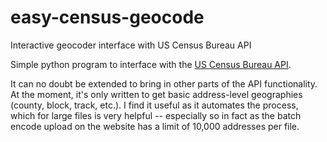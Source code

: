 # easy-census-geocode
Interactive geocoder interface with US Census Bureau API

Simple python program to interface with the [US Census Bureau API](https://www.census.gov/programs-surveys/geography/technical-documentation/complete-technical-documentation/census-geocoder.html).

It can no doubt be extended to bring in other parts of the API functionality. At the moment, it's only written to get basic address-level geographies (county, block, track, etc.). I find it useful as it automates the process, which for large files is very helpful -- especially so in fact as the batch encode upload on the website has a limit of 10,000 addresses per file.
